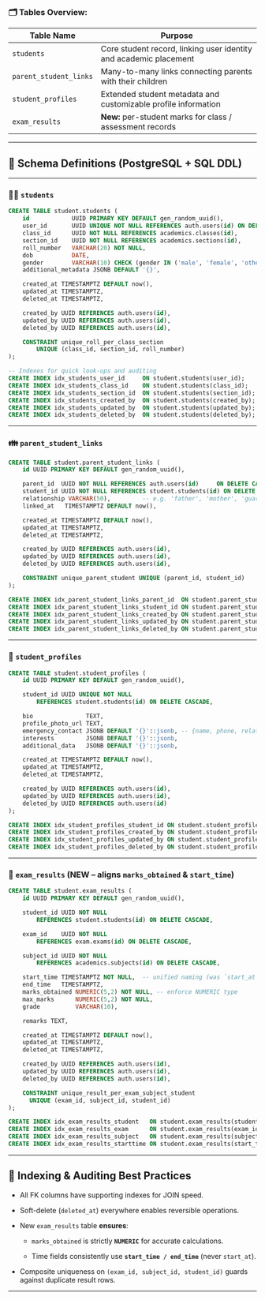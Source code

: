 ### 🗂️ Tables Overview:

|Table Name|Purpose|
|---|---|
|`students`|Core student record, linking user identity and academic placement|
|`parent_student_links`|Many-to-many links connecting parents with their children|
|`student_profiles`|Extended student metadata and customizable profile information|
|`exam_results`|**New:** per-student marks for class / assessment records|

---

## 📄 Schema Definitions (PostgreSQL + SQL DDL)

---

### 🧑‍🎓 `students`

```sql
CREATE TABLE student.students (
    id            UUID PRIMARY KEY DEFAULT gen_random_uuid(),
    user_id       UUID UNIQUE NOT NULL REFERENCES auth.users(id) ON DELETE CASCADE,
    class_id      UUID NOT NULL REFERENCES academics.classes(id),
    section_id    UUID NOT NULL REFERENCES academics.sections(id),
    roll_number   VARCHAR(20) NOT NULL,
    dob           DATE,
    gender        VARCHAR(10) CHECK (gender IN ('male', 'female', 'other')),
    additional_metadata JSONB DEFAULT '{}',

    created_at TIMESTAMPTZ DEFAULT now(),
    updated_at TIMESTAMPTZ,
    deleted_at TIMESTAMPTZ,

    created_by UUID REFERENCES auth.users(id),
    updated_by UUID REFERENCES auth.users(id),
    deleted_by UUID REFERENCES auth.users(id),

    CONSTRAINT unique_roll_per_class_section
        UNIQUE (class_id, section_id, roll_number)
);

-- Indexes for quick look-ups and auditing
CREATE INDEX idx_students_user_id     ON student.students(user_id);
CREATE INDEX idx_students_class_id    ON student.students(class_id);
CREATE INDEX idx_students_section_id  ON student.students(section_id);
CREATE INDEX idx_students_created_by  ON student.students(created_by);
CREATE INDEX idx_students_updated_by  ON student.students(updated_by);
CREATE INDEX idx_students_deleted_by  ON student.students(deleted_by);
```

---

### 👪 `parent_student_links`

```sql
CREATE TABLE student.parent_student_links (
    id UUID PRIMARY KEY DEFAULT gen_random_uuid(),

    parent_id  UUID NOT NULL REFERENCES auth.users(id)     ON DELETE CASCADE,
    student_id UUID NOT NULL REFERENCES student.students(id) ON DELETE CASCADE,
    relationship VARCHAR(50),         -- e.g. 'father', 'mother', 'guardian'
    linked_at   TIMESTAMPTZ DEFAULT now(),

    created_at TIMESTAMPTZ DEFAULT now(),
    updated_at TIMESTAMPTZ,
    deleted_at TIMESTAMPTZ,

    created_by UUID REFERENCES auth.users(id),
    updated_by UUID REFERENCES auth.users(id),
    deleted_by UUID REFERENCES auth.users(id),

    CONSTRAINT unique_parent_student UNIQUE (parent_id, student_id)
);

CREATE INDEX idx_parent_student_links_parent_id  ON student.parent_student_links(parent_id);
CREATE INDEX idx_parent_student_links_student_id ON student.parent_student_links(student_id);
CREATE INDEX idx_parent_student_links_created_by ON student.parent_student_links(created_by);
CREATE INDEX idx_parent_student_links_updated_by ON student.parent_student_links(updated_by);
CREATE INDEX idx_parent_student_links_deleted_by ON student.parent_student_links(deleted_by);
```

---

### 📇 `student_profiles`

```sql
CREATE TABLE student.student_profiles (
    id UUID PRIMARY KEY DEFAULT gen_random_uuid(),

    student_id UUID UNIQUE NOT NULL
        REFERENCES student.students(id) ON DELETE CASCADE,

    bio               TEXT,
    profile_photo_url TEXT,
    emergency_contact JSONB DEFAULT '{}'::jsonb, -- {name, phone, relation}
    interests         JSONB DEFAULT '{}'::jsonb,
    additional_data   JSONB DEFAULT '{}'::jsonb,

    created_at TIMESTAMPTZ DEFAULT now(),
    updated_at TIMESTAMPTZ,
    deleted_at TIMESTAMPTZ,

    created_by UUID REFERENCES auth.users(id),
    updated_by UUID REFERENCES auth.users(id),
    deleted_by UUID REFERENCES auth.users(id)
);

CREATE INDEX idx_student_profiles_student_id ON student.student_profiles(student_id);
CREATE INDEX idx_student_profiles_created_by ON student.student_profiles(created_by);
CREATE INDEX idx_student_profiles_updated_by ON student.student_profiles(updated_by);
CREATE INDEX idx_student_profiles_deleted_by ON student.student_profiles(deleted_by);
```

---

### 📝 `exam_results` **(NEW – aligns `marks_obtained` & `start_time`)**

```sql
CREATE TABLE student.exam_results (
    id UUID PRIMARY KEY DEFAULT gen_random_uuid(),

    student_id UUID NOT NULL
        REFERENCES student.students(id) ON DELETE CASCADE,

    exam_id    UUID NOT NULL
        REFERENCES exam.exams(id) ON DELETE CASCADE,

    subject_id UUID NOT NULL
        REFERENCES academics.subjects(id) ON DELETE CASCADE,

    start_time TIMESTAMPTZ NOT NULL,  -- unified naming (was `start_at`)
    end_time   TIMESTAMPTZ,
    marks_obtained NUMERIC(5,2) NOT NULL, -- enforce NUMERIC type
    max_marks      NUMERIC(5,2) NOT NULL,
    grade          VARCHAR(10),

    remarks TEXT,

    created_at TIMESTAMPTZ DEFAULT now(),
    updated_at TIMESTAMPTZ,
    deleted_at TIMESTAMPTZ,

    created_by UUID REFERENCES auth.users(id),
    updated_by UUID REFERENCES auth.users(id),
    deleted_by UUID REFERENCES auth.users(id),

    CONSTRAINT unique_result_per_exam_subject_student
      UNIQUE (exam_id, subject_id, student_id)
);

CREATE INDEX idx_exam_results_student   ON student.exam_results(student_id);
CREATE INDEX idx_exam_results_exam      ON student.exam_results(exam_id);
CREATE INDEX idx_exam_results_subject   ON student.exam_results(subject_id);
CREATE INDEX idx_exam_results_starttime ON student.exam_results(start_time);
```

---

## 📌 Indexing & Auditing Best Practices

- All FK columns have supporting indexes for JOIN speed.
    
- Soft-delete (`deleted_at`) everywhere enables reversible operations.
    
- New `exam_results` table **ensures**:
    
    - `marks_obtained` is strictly **`NUMERIC`** for accurate calculations.
        
    - Time fields consistently use **`start_time / end_time`** (never `start_at`).
        
- Composite uniqueness on `(exam_id, subject_id, student_id)` guards against duplicate result rows.
    

---